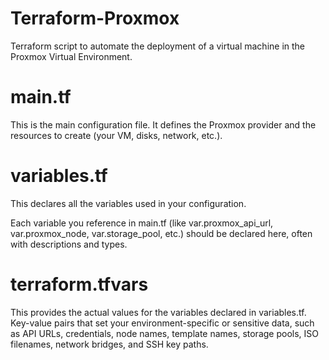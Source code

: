 # Terraform-Proxmox
Terraform script to automate the deployment of a virtual machine in the Proxmox Virtual Environment.

# main.tf
This is the main configuration file.
It defines the Proxmox provider and the resources to create (your VM, disks, network, etc.).

# variables.tf
This declares all the variables used in your configuration.

Each variable you reference in main.tf (like var.proxmox_api_url, var.proxmox_node, var.storage_pool, etc.) should be declared here, often with descriptions and types.

# terraform.tfvars
This provides the actual values for the variables declared in variables.tf. Key-value pairs that set your environment-specific or sensitive data, such as API URLs, credentials, node names, template names, storage pools, ISO filenames, network bridges, and SSH key paths.
